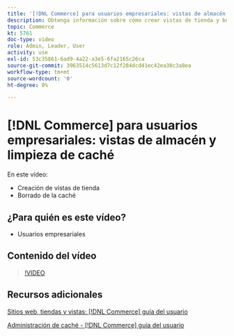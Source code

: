```yaml
---
title: '[!DNL Commerce] para usuarios empresariales: vistas de almacén y limpieza de caché'
description: Obtenga información sobre cómo crear vistas de tienda y borrar la caché.
topic: Commerce
kt: 5761
doc-type: video
role: Admin, Leader, User
activity: use
exl-id: 53c35861-6ad9-4a22-a3e5-6fa2165c26ca
source-git-commit: 3963514c5613d7c12f284dcd41ec42ea38c3a8ea
workflow-type: tm+mt
source-wordcount: '0'
ht-degree: 0%

---
```


# [!DNL Commerce] para usuarios empresariales: vistas de almacén y limpieza de caché

En este vídeo:

- Creación de vistas de tienda
- Borrado de la caché

## ¿Para quién es este vídeo?

- Usuarios empresariales

## Contenido del vídeo

>[!VIDEO](https://video.tv.adobe.com/v/35946?quality=12&learn=on)

## Recursos adicionales

[Sitios web, tiendas y vistas: [!DNL Commerce] guía del usuario](https://docs.magento.com/user-guide/stores/websites-stores-views.html)

[Administración de caché - [!DNL Commerce] guía del usuario](https://docs.magento.com/user-guide/system/cache-management.html)
